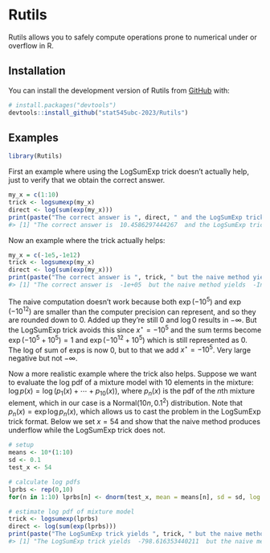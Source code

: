 
<!-- README.md is generated from README.Rmd. Please edit that file -->

# Rutils

<!-- badges: start -->
<!-- badges: end -->

Rutils allows you to safely compute operations prone to numerical under
or overflow in R.

## Installation

You can install the development version of Rutils from
[GitHub](https://github.com/) with:

``` r
# install.packages("devtools")
devtools::install_github("stat545ubc-2023/Rutils")
```

## Examples

``` r
library(Rutils)
```

First an example where using the LogSumExp trick doesn’t actually help,
just to verify that we obtain the correct answer.

``` r
my_x = c(1:10)
trick <- logsumexp(my_x)
direct <- log(sum(exp(my_x)))
print(paste("The correct answer is ", direct, " and the LogSumExp trick yields ", trick))
#> [1] "The correct answer is  10.4586297444267  and the LogSumExp trick yields  10.4586297444267"
```

Now an example where the trick actually helps:

``` r
my_x = c(-1e5,-1e12)
trick <- logsumexp(my_x)
direct <- log(sum(exp(my_x)))
print(paste("The correct answer is ", trick, " but the naive method yields ", direct))
#> [1] "The correct answer is  -1e+05  but the naive method yields  -Inf"
```

The naive computation doesn’t work because both $\exp(-10^{5})$ and
$\exp(-10^{12})$ are smaller than the computer precision can represent,
and so they are rounded down to 0. Added up they’re still 0 and $\log 0$
results in $-\infty$. But the LogSumExp trick avoids this since
$x^\star = -10^{5}$ and the sum terms become $\exp(-10^{5}+10^{5})=1$
and $\exp(-10^{12}+10^{5})$ which is still represented as 0. The log of
sum of exps is now 0, but to that we add $x^\star=-10^{5}$. Very large
negative but not $-\infty$.

Now a more realistic example where the trick also helps. Suppose we want
to evaluate the log pdf of a mixture model with 10 elements in the
mixture: $\log p(x) = \log(p_1(x)+\cdots+p_{10}(x))$, where $p_n(x)$ is
the pdf of the $n$th mixture element, which in our case is a
Normal$(10n,0.1^2)$ distribution. Note that $p_n(x) = \exp\log p_n(x)$,
which allows us to cast the problem in the LogSumExp trick format. Below
we set $x=54$ and show that the naive method produces underflow while
the LogSumExp trick does not.

``` r
# setup
means <- 10*(1:10)
sd <- 0.1
test_x <- 54

# calculate log pdfs
lprbs <- rep(0,10)
for(n in 1:10) lprbs[n] <- dnorm(test_x, mean = means[n], sd = sd, log = TRUE)

# estimate log pdf of mixture model
trick <- logsumexp(lprbs)
direct <- log(sum(exp(lprbs)))
print(paste("The LogSumExp trick yields ", trick, " but the naive method yields ", direct))
#> [1] "The LogSumExp trick yields  -798.616353440211  but the naive method yields  -Inf"
```
